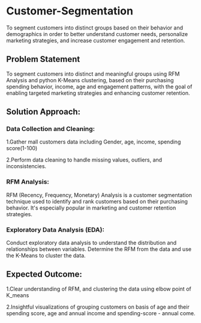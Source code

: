 # Customer-Segmentation
To segment customers into distinct groups based on their behavior and demographics in order to better understand customer needs, personalize marketing strategies, and increase customer engagement and retention.

## Problem Statement
To segment customers into distinct and meaningful groups using RFM Analysis and python K-Means clustering, based on their purchasing spending behavior, income, age and engagement patterns, with the goal of enabling targeted marketing strategies and enhancing customer retention.

## Solution Approach:

### Data Collection and Cleaning:

1.Gather mall customers data including Gender, age, income, spending score(1-100)

2.Perform data cleaning to handle missing values, outliers, and inconsistencies.

### RFM Analysis:
RFM (Recency, Frequency, Monetary) Analysis is a customer segmentation technique used to identify and rank customers based on their purchasing behavior. It's especially popular in marketing and customer retention strategies.

### Exploratory Data Analysis (EDA):

Conduct exploratory data analysis to understand the distribution and relationships between variables.
Determine the RFM from the data and use the K-Means to cluster the data.  

## Expected Outcome:

  1.Clear understanding of RFM, and clustering the data using elbow point of K_means
  
  2.Insightful visualizations of grouping customers on basis of age and their spending score, age and annual income and spending-score - annual come.
  

